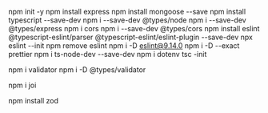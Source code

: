 npm init -y
npm install express
npm install mongoose --save
npm install typescript --save-dev
npm i --save-dev @types/node
npm i --save-dev @types/express
npm i cors
npm i --save-dev @types/cors
npm install eslint @typescript-eslint/parser @typescript-eslint/eslint-plugin --save-dev
npx eslint --init
npm remove eslint
npm i -D eslint@9.14.0
npm i -D --exact prettier
npm i ts-node-dev --save-dev
npm i dotenv
tsc -init

<!-- USE ANY (START) -->
<!-- 1 -->

npm i validator
npm i -D @types/validator

<!-- 2 -->

npm i joi

<!-- 3 -->

npm install zod

<!-- USE ANY (END) -->
